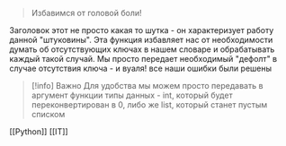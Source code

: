> Избавимся от головой боли!

Заголовок этот не просто какая то шутка - он характеризует работу данной "штуковины". Эта функция избавляет нас от необходимости думать об отсутствующих ключах в нашем словаре и обрабатывать каждый такой случай. Мы просто передает необходимый "дефолт" в случае отсутствия ключа - и вуаля! все наши ошибки были решены

>[!info] Важно
>Для удобства мы можем просто передавать в аргумент функции типы данных - int, который будет переконвертирован в 0, либо же list, который станет пустым списком

[[Python]] [[IT]]